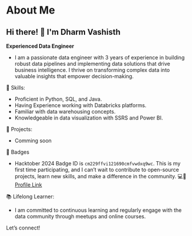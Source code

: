 # About Me
## Hi there! 👋 I'm **Dharm Vashisth**

**Experienced Data Engineer**
- I am a passionate data engineer with 3 years of experience in building robust data pipelines and implementing
data solutions that drive business intelligence. 
I thrive on transforming complex data into valuable insights that empower decision-making.

🔧 Skills:

- Proficient in Python, SQL, and Java.
- Having Experience working with Databricks platforms.
- Familiar with data warehousing concepts.
- Knowledgeable in data visualization with SSRS and Power BI.

🚀 Projects:

- Comming soon

🏅 Badges
- Hacktober 2024 Badge ID is `cm229ffvi121690cmfvwdxq9wc`. This is my first time participating, and I can’t wait to contribute to open-source projects, learn new skills, and make a difference in the community. 💻🚀 [Profile Link](https://holopin.me/dharmvashisth)

📚 Lifelong Learner: 
- I am committed to continuous learning and regularly engage with the data community through meetups and online courses.

Let’s connect!


